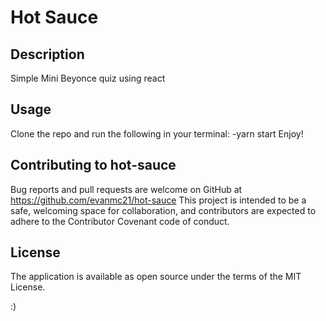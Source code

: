 # Hot Sauce

## Description
Simple Mini Beyonce quiz using react

## Usage
Clone the repo and run the following in your terminal:
-yarn start
Enjoy!

## Contributing to hot-sauce

Bug reports and pull requests are welcome on GitHub at https://github.com/evanmc21/hot-sauce This project is intended to be a safe, welcoming space for collaboration, and contributors are expected to adhere to the Contributor Covenant code of conduct.

## License

The application is available as open source under the terms of the MIT License.

:)
